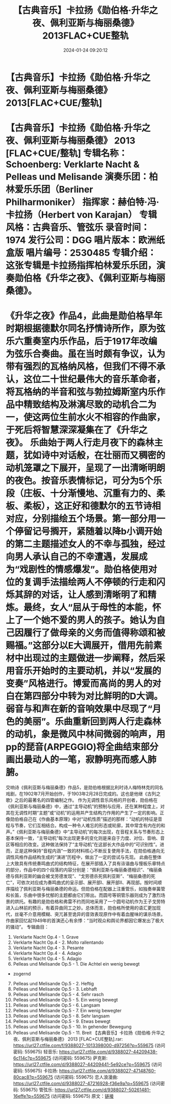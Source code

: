 ﻿---
title: 【古典音乐】卡拉扬《勋伯格·升华之夜、佩利亚斯与梅丽桑德》2013FLAC+CUE整轨
date: 2024-01-24 09:20:12
categories: 古典音乐、新世纪、纯音雅乐
tags: 纯音雅乐
---
# 【古典音乐】卡拉扬《勋伯格·升华之夜、佩利亚斯与梅丽桑德》2013[FLAC+CUE/整轨]

【古典音乐】卡拉扬《勋伯格·升华之夜、佩利亚斯与梅丽桑德》 2013
[FLAC+CUE/整轨]
专辑名称：Schoenberg: Verklarte Nacht & Pelleas und Melisande
演奏乐团：柏林爱乐乐团（Berliner Philharmoniker）
指挥家：赫伯特·冯·卡拉扬（Herbert von Karajan）
专辑风格：古典音乐、管弦乐
录音时间：1974
发行公司：DGG
唱片版本：欧洲纸盒版
唱片编号：2530485
专辑介绍：
这张专辑是卡拉扬指挥柏林爱乐乐团，演奏勋伯格《升华之夜》、《佩利亚斯与梅丽桑德》。
==========
《升华之夜》作品4，此曲是勋伯格早年时期根据德默尔同名抒情诗所作，原为弦乐六重奏室内乐作品，后于1917年改编为弦乐合奏曲。虽在当时颇有争议，认为带有强烈的瓦格纳风格，但我们不得不承认，这位二十世纪最伟大的音乐革命者，将瓦格纳的半音和弦与勃拉姆斯室内乐作品中精致结构及淋漓尽致的动机合二为一，使这两位生前水火不相容的作曲家，于死后将智慧深深凝集在了《升华之夜》。
乐曲始于两人行走月夜下的森林主题，犹如诗中对话般，在壮丽而又稠密的动机笼罩之下展开，呈现了一出清晰明朗的夜色。按音乐表情标记，可分为5个乐段（庄板、十分渐慢地、沉重有力的、柔板、柔板），这正好和德默尔的五节诗相对应，分别描绘五个场景。第一部分用一个停留记号搁开，紧随着以降b小调开始的第二主题描述女人的不幸与孤独，经过向男人承认自己的不幸遭遇，发展成为“戏剧性的情感爆发”。勋伯格使用对位的复调手法描绘两人不停顿的行走和闪烁其辞的对话，让人感到清晰明了和精炼。最终，女人“屈从于母性的本能，怀上了一个她不爱的男人的孩子。她认为自己因履行了做母亲的义务而值得称颂和被赐福。”这部分以E大调展开，借用先前素材中出现过的主题做进一步阐释，然后采用音乐开始时的主要动机，并以“发展的变奏”风格进行。博爱而高尚的男人的对白在第四部分中转为对比鲜明的D大调。弱音与和声在新的音响效果中尽现了“月色的美丽”。乐曲重新回到两人行走森林的动机，象是微风中林间微弱的响声，用pp的琵音(ARPEGGIO)将全曲结束部分画出最动人的一笔，寂静明亮而感人肺腑。
==========
交响诗《佩利亚斯与梅丽桑德》作品5，是勋伯格根据比利时诗人梅特林克的同名戏剧，在1902年7月开始创作，于1903年2月28日完成的。这也是他继《古列之歌》之后的最著名的四管编制之作。
作为无调性音乐风格的开创者，勋伯格在《佩利亚斯与梅丽桑德》中，通过“主导动机”的预制与应用，还在某种程度上，对其在无调性时期“主题”或“动机”的运用并产生结构力作用的产生了一定的影响。正像勋伯格自己在《作曲基本原理》中对“动机性质”描述的那样：“动机的特征是音程与节奏，它们互相结合。构成一种令人难忘的形态或轮廓，其中常含有内在的和声。”《佩利亚斯与梅丽桑德》中“主导动机”的每次出现，在音程关系与节奏形态上基本保持一致，“主导动机”每次出现更多的变化则是来自于力度、对位、音响、音区等相应的改变。这种做法保持了“主导动机”在这部长大作品中的“可识别性”。进而，正是这种保持“音程内涵”一致的材料核心不断反复使用手法，在勋伯格通向无调性风格作品结构生成的“演进”历程中，做出了一定的尝试与先现。
此曲在整体上大致具有传统奏鸣曲式的结构特征，在展开部插入了具有诙谐曲与慢板乐章特点的部分，作品中的四个段落的内容分别是：“佩利亚斯与梅丽桑德相识”、“梅丽桑德与佩利亚斯的幽会被戈劳德发现”、“戈劳德杀死佩利亚斯”、“梅丽桑德的死亡”，可依次对应成为奏鸣曲式的呈示部、展开部I、展开部II、再现部。按时间顺序描绘了佩利亚斯与梅丽桑德的命运。但勋伯格在配器上注重管乐，如独奏单簧管和长笛，乐曲中很多忧郁的主题都由它们带出。而圆号等铜管乐器则成为了激烈场景的烘托。有趣的是勋伯格和弗雷不约而同地采用了一个圆号动机作为王子戈劳特进入山林前的预示，有着异曲同工之妙。总体而言，勋伯格所使用的语汇更加现代，丝毫不介意用模糊、突兀甚至诡异的音效表现原作中有着血腥味的谋杀场景。作曲家回忆起1949年的首演还心有余悸：“当时观众和舆论界都因它爆发出了极大的骚动”。
专辑曲目：
01. Verklarte Nacht Op.4 - 1. Grave
02. Verklarte Nacht Op.4 - 2. Molto rallentando
03. Verklarte Nacht Op.4 - 3. Pesante
04. Verklarte Nacht Op.4 - 4. Adagio
05. Verklarte Nacht Op.4 - 5. Adagio
06. Pelleas und Melisande Op.5 - 1. Die Achtel ein wenig bewegt
- zogernd
07. Pelleas und Melisande Op.5 - 2. Heftig
08. Pelleas und Melisande Op.5 - 3. Lebhaft
09. Pelleas und Melisande Op.5 - 4. Sehr rasch
10. Pelleas und Melisande Op.5 - 5. Ein wenig bewegt
11. Pelleas und Melisande Op.5 - 6. Langsam
12. Pelleas und Melisande Op.5 - 7. Ein wenig bewegter
13. Pelleas und Melisande Op.5 - 8. Sehr langsam
14. Pelleas und Melisande Op.5 - 9. Etwas bewegt
15. Pelleas und Melisande Op.5 - 10. In gehender Bewegung
16. Pelleas und Melisande Op.5 - 11. Breit
【古典音乐】卡拉扬《勋伯格·升华之夜、佩利亚斯与梅丽桑德》 2013 [FLAC+CUE整轨].rar: https://url27.ctfile.com/f/9388027-1013398000-d97256?p=559675
(访问密码: 559675)
轻音乐: https://url27.ctfile.com/d/9388027-44209438-6c114c?p=559675
(访问密码: 559675)
萨克斯: https://url27.ctfile.com/d/9388027-44209441-5e92ce?p=559675
(访问密码: 559675)
卡拉扬: https://url27.ctfile.com/d/9388027-47148760-80cac8?p=559675
(访问密码: 559675)
恋人浪漫曲: https://url27.ctfile.com/d/9388027-47216928-f36e9a?p=559675
(访问密码: 559675)
管弦乐: https://url27.ctfile.com/d/9388027-50261481-16effe?p=559675
(访问密码: 559675)
原文：[链接](https://blog.sina.com.cn/s/blog_1647c7e76010314a6.html)